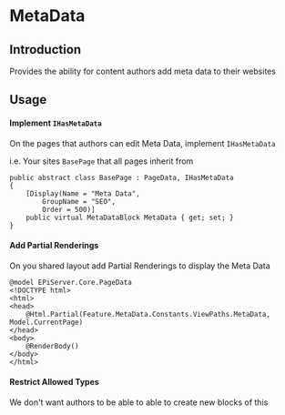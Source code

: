 ﻿# MetaData

## Introduction

Provides the ability for content authors add meta data to their websites

## Usage

#### Implement `IHasMetaData`

On the pages that authors can edit Meta Data, implement `IHasMetaData`

i.e. Your sites `BasePage` that all pages inherit from

```
public abstract class BasePage : PageData, IHasMetaData
{
	[Display(Name = "Meta Data", 
		GroupName = "SEO", 
		Order = 500)]
	public virtual MetaDataBlock MetaData { get; set; }
}
```

#### Add Partial Renderings

On you shared layout add Partial Renderings to display the Meta Data

```
@model EPiServer.Core.PageData
<!DOCTYPE html>
<html>
<head>
    @Html.Partial(Feature.MetaData.Constants.ViewPaths.MetaData, Model.CurrentPage)
</head>
<body>
    @RenderBody()
</body>
</html>
```

#### Restrict Allowed Types

We don't want authors to be able to able to create new blocks of this

